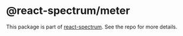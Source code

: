 # @react-spectrum/meter

This package is part of [react-spectrum](https://github.com/adobe-private/react-spectrum-v3). See the repo for more details.

